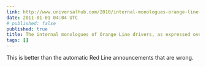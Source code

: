 ```yaml
---
link: http://www.universalhub.com/2010/internal-monologues-orange-line-drivers-expressed
date: 2011-01-01 04:04 UTC
# published: false
published: true
title: The internal monologues of Orange Line drivers, as expressed over the PA
tags: []
---
```


This is better than the automatic Red Line announcements that are wrong.
